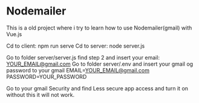 # Nodemailer
This is a old project where i try to learn how to use Nodemailer(gmail) with Vue.js

Cd to client: npm run serve
Cd to server: node server.js

Go to folder server/server.js find step 2 and insert your email: YOUR_EMAIL@gmail.com
Go to folder server/.env and insert your gmail og password to your gmail
EMAIL=YOUR_EMAIL@gmail.com
PASSWORD=YOUR_PASSWORD

Go to your gmail Security and find Less secure app access and turn it on without this it will not work.






